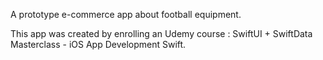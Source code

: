 A prototype e-commerce app about football equipment.

This app was created by enrolling an Udemy course : SwiftUI + SwiftData Masterclass - iOS App Development Swift.

